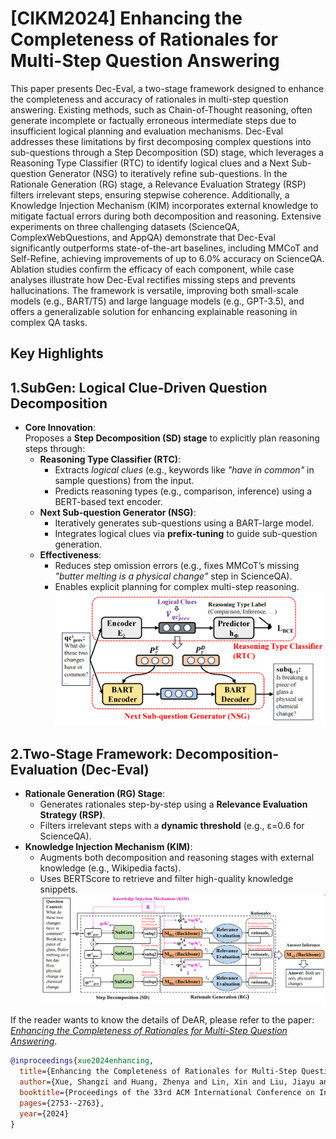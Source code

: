 # \[CIKM2024\] Enhancing the Completeness of Rationales for Multi-Step Question Answering

This paper presents Dec-Eval, a two-stage framework designed to enhance the completeness and accuracy of rationales in multi-step question answering. Existing methods, such as Chain-of-Thought reasoning, often generate incomplete or factually erroneous intermediate steps due to insufficient logical planning and evaluation mechanisms. Dec-Eval addresses these limitations by first decomposing complex questions into sub-questions through a ​Step Decomposition (SD) stage, which leverages a ​Reasoning Type Classifier (RTC) to identify logical clues and a ​Next Sub-question Generator (NSG) to iteratively refine sub-questions. In the ​Rationale Generation (RG) stage, a ​Relevance Evaluation Strategy (RSP) filters irrelevant steps, ensuring stepwise coherence. Additionally, a ​Knowledge Injection Mechanism (KIM) incorporates external knowledge to mitigate factual errors during both decomposition and reasoning. Extensive experiments on three challenging datasets (ScienceQA, ComplexWebQuestions, and AppQA) demonstrate that Dec-Eval significantly outperforms state-of-the-art baselines, including MMCoT and Self-Refine, achieving improvements of up to 6.0% accuracy on ScienceQA. Ablation studies confirm the efficacy of each component, while case analyses illustrate how Dec-Eval rectifies missing steps and prevents hallucinations. The framework is versatile, improving both small-scale models (e.g., BART/T5) and large language models (e.g., GPT-3.5), and offers a generalizable solution for enhancing explainable reasoning in complex QA tasks.

## Key Highlights ##
## 1. ​**SubGen: Logical Clue-Driven Question Decomposition**  
- ​**Core Innovation**:  
  Proposes a ​**Step Decomposition (SD) stage** to explicitly plan reasoning steps through:  
  - ​**Reasoning Type Classifier (RTC)**:  
    - Extracts *logical clues* (e.g., keywords like *"have in common"* in sample questions) from the input.  
    - Predicts reasoning types (e.g., comparison, inference) using a BERT-based text encoder.  
  - ​**Next Sub-question Generator (NSG)**:  
    - Iteratively generates sub-questions using a BART-large model.  
    - Integrates logical clues via ​**prefix-tuning** to guide sub-question generation.  
  - ​**Effectiveness**:  
    - Reduces step omission errors (e.g., fixes MMCoT’s missing *"butter melting is a physical change"* step in ScienceQA).  
    - Enables explicit planning for complex multi-step reasoning. 
![SubGen](_static/SubGen.png)

## 2. ​**Two-Stage Framework: Decomposition-Evaluation (Dec-Eval)**  
- ​**Rationale Generation (RG) Stage**:  
  - Generates rationales step-by-step using a ​**Relevance Evaluation Strategy (RSP)**.  
  - Filters irrelevant steps with a ​**dynamic threshold** (e.g., ε=0.6 for ScienceQA).  
- ​**Knowledge Injection Mechanism (KIM)**:  
  - Augments both decomposition and reasoning stages with external knowledge (e.g., Wikipedia facts).  
  - Uses BERTScore to retrieve and filter high-quality knowledge snippets. 
![Framework](_static/Framework.png)

If the reader wants to know the details of DeAR, please refer to the paper: *[Enhancing the Completeness of Rationales for Multi-Step Question Answering](https://dl.acm.org/doi/abs/10.1145/3627673.3679660)*.
```bibtex
@inproceedings{xue2024enhancing,
  title={Enhancing the Completeness of Rationales for Multi-Step Question Answering},
  author={Xue, Shangzi and Huang, Zhenya and Lin, Xin and Liu, Jiayu and Qin, Longhu and Su, Tianhuang and Liu, Haifeng and Liu, Qi},
  booktitle={Proceedings of the 33rd ACM International Conference on Information and Knowledge Management},
  pages={2753--2763},
  year={2024}
}
```
